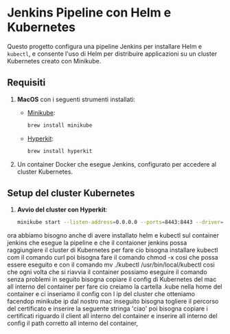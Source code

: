 # Jenkins Pipeline con Helm e Kubernetes

Questo progetto configura una pipeline Jenkins per installare Helm e `kubectl`, e consente l'uso di Helm per distribuire applicazioni su un cluster Kubernetes creato con Minikube.

## Requisiti

1. **MacOS** con i seguenti strumenti installati:
   - [Minikube](https://minikube.sigs.k8s.io/docs/start/):  
     ```bash
     brew install minikube
     ```
   - [Hyperkit](https://github.com/moby/hyperkit):  
     ```bash
     brew install hyperkit
     ```

2. Un container Docker che esegue Jenkins, configurato per accedere al cluster Kubernetes.

## Setup del cluster Kubernetes

1. **Avvio del cluster con Hyperkit**:  
   ```bash
   minikube start --listen-address=0.0.0.0 --ports=8443:8443 --driver=hyperkit
 ora abbiamo bisogno anche di avere installato helm e kubectl sul container jenkins che esegue la pipeline e che il contaioner jenkins possa raggiungiere il cluster di Kubernetes per fare cio bisogna installare kubectl com il comando curl poi bisogna fare il comando chmod -x cosi che possa essere eseguito e con il comando mv ./kubectl /usr/bin/local/kubectl cosi che ogni volta che si riavvia il container possiamo eseguire il comando senza problemi in seguito bisogna copiare il config di Kubernetes del mac all interno del container per fare cio creiamo la cartella .kube nella home del container e ci inseriamo il config con l ip del cluster che otteniamo facendop minikube ip dal nostro mac inseguito bisogna togliere il percorso del certificato e inserire la seguente stringa 'ciao' poi bisogna copiare i certificati riguardo il client all interno del container e inserire all interno del config il path corretto all interno del container, 
